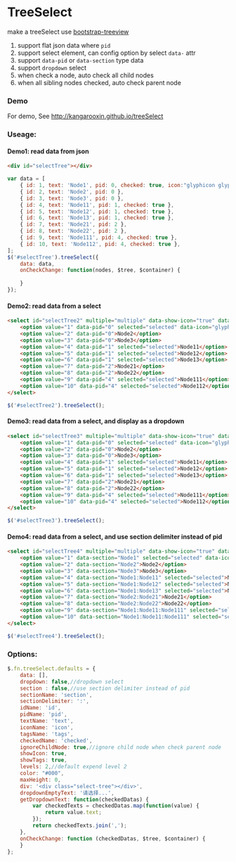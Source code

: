 TreeSelect
==========

make a treeSelect use [bootstrap-treeview](https://jonmiles.github.io/bootstrap-treeview/)

1. support flat json data where `pid`
2. support select element, can config option by select `data-` attr
3. support `data-pid` or `data-section` type data
4. support `dropdown` select
5. when check a node, auto check all child nodes
6. when all sibling nodes checked, auto check parent node
### Demo
For demo, See http://kangarooxin.github.io/treeSelect

### Useage:
#### Demo1: read data from json
```html
<div id="selectTree"></div>
```
```javascript
var data = [
    { id: 1, text: 'Node1', pid: 0, checked: true, icon:"glyphicon glyphicon-stop", tags: ['tag1','tag2']},
    { id: 2, text: 'Node2', pid: 0 },
    { id: 3, text: 'Node3', pid: 0 },
    { id: 4, text: 'Node11', pid: 1, checked: true },
    { id: 5, text: 'Node12', pid: 1, checked: true },
    { id: 6, text: 'Node13', pid: 1, checked: true },
    { id: 7, text: 'Node21', pid: 2 },
    { id: 8, text: 'Node22', pid: 2 },
    { id: 9, text: 'Node111', pid: 4, checked: true },
    { id: 10, text: 'Node112', pid: 4, checked: true },
];
$('#selectTree').treeSelect({
    data: data,
    onCheckChange: function(nodes, $tree, $container) {
        
    }
});
```
#### Demo2: read data from a select
```html
<select id="selectTree2" multiple="multiple" data-show-icon="true" data-levels="1">
    <option value="1" data-pid="0" selected="selected" data-icon="glyphicon glyphicon-stop" data-tags="tag1,tag2">Node1</option>
    <option value="2" data-pid="0">Node2</option>
    <option value="3" data-pid="0">Node3</option>
    <option value="4" data-pid="1" selected="selected">Node11</option>
    <option value="5" data-pid="1" selected="selected">Node12</option>
    <option value="6" data-pid="1" selected="selected">Node13</option>
    <option value="7" data-pid="2">Node21</option>
    <option value="8" data-pid="2">Node22</option>
    <option value="9" data-pid="4" selected="selected">Node111</option>
    <option value="10" data-pid="4" selected="selected">Node112</option>
</select>
```
```javascript
$('#selectTree2').treeSelect();
```
#### Demo3: read data from a select, and display as a dropdown
```html
<select id="selectTree3" multiple="multiple" data-show-icon="true" data-levels="1" data-dropdown="true">
    <option value="1" data-pid="0" selected="selected" data-icon="glyphicon glyphicon-stop" data-tags="tag1,tag2">Node1</option>
    <option value="2" data-pid="0">Node2</option>
    <option value="3" data-pid="0">Node3</option>
    <option value="4" data-pid="1" selected="selected">Node11</option>
    <option value="5" data-pid="1" selected="selected">Node12</option>
    <option value="6" data-pid="1" selected="selected">Node13</option>
    <option value="7" data-pid="2">Node21</option>
    <option value="8" data-pid="2">Node22</option>
    <option value="9" data-pid="4" selected="selected">Node111</option>
    <option value="10" data-pid="4" selected="selected">Node112</option>
</select>
```
```javascript
$('#selectTree3').treeSelect();
```
#### Demo4: read data from a select, and use section delimiter instead of pid
```html
<select id="selectTree4" multiple="multiple" data-show-icon="true" data-levels="1" data-section="true">
    <option value="1" data-section="Node1" selected="selected" data-icon="glyphicon glyphicon-stop" data-tags="tag1,tag2">Node1</option>
    <option value="2" data-section="Node2">Node2</option>
    <option value="3" data-section="Node3">Node3</option>
    <option value="4" data-section="Node1:Node11" selected="selected">Node11</option>
    <option value="5" data-section="Node1:Node12" selected="selected">Node12</option>
    <option value="6" data-section="Node1:Node13" selected="selected">Node13</option>
    <option value="7" data-section="Node2:Node21">Node21</option>
    <option value="8" data-section="Node2:Node22">Node22</option>
    <option value="9" data-section="Node1:Node11:Node111" selected="selected">Node111</option>
    <option value="10" data-section="Node1:Node11:Node111" selected="selected">Node112</option>
</select>
```
```javascript
$('#selectTree4').treeSelect();
```
### Options:
```javascript
$.fn.treeSelect.defaults = {
    data: [],
    dropdown: false,//dropdown select
    section : false,//use section delimiter instead of pid
    sectionName: 'section',
    sectionDelimiter: ':',
    idName: 'id',
    pidName: 'pid',
    textName: 'text',
    iconName: 'icon',
    tagsName: 'tags',
    checkedName: 'checked',
    ignoreChildNode: true,//ignore child node when check parent node
    showIcon: true,
    showTags: true,
    levels: 2,//default expend level 2
    color: "#000",
    maxHeight: 0,
    div: '<div class="select-tree"></div>',
    dropdownEmptyText: '请选择...',
    getDropdownText: function(checkedDatas) {
        var checkedTexts = checkedDatas.map(function(value) {
            return value.text;
        });
        return checkedTexts.join(',');
    },
    onCheckChange: function (checkedDatas, $tree, $container) {
    }
};
```
